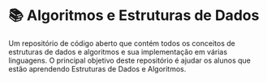 # :books: Algoritmos e Estruturas de Dados
Um repositório de código aberto que contém todos os conceitos de estruturas de dados e algoritmos e sua implementação em várias linguagens. O principal objetivo deste repositório é ajudar os alunos que estão aprendendo Estruturas de Dados e Algoritmos.
